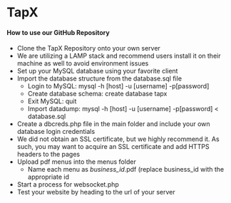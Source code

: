 # TapX
#### How to use our GitHub Repository
* Clone the TapX Repository onto your own server
* We are utilizing a LAMP stack and recommend users install it on their machine as well to avoid environment issues
* Set up your MySQL database using your favorite client
* Import the database structure from the database.sql file
  - Login to MySQL: mysql -h [host] -u [username] -p[password]
  - Create database schema: create database tapx
  - Exit MySQL: quit
  - Import datadump: mysql -h [host] -u [username] -p[password] < database.sql
* Create a dbcreds.php file in the main folder and include your own database login credentials
* We did not obtain an SSL certificate, but we highly recommend it. As such, you may want to acquire an SSL certificate and add HTTPS headers to the pages
* Upload pdf menus into the menus folder
  - Name each menu as *business_id*.pdf (replace business_id with the appropriate id
* Start a process for websocket.php
* Test your website by heading to the url of your server
